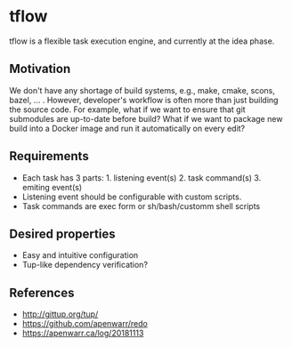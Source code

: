 # tflow
tflow is a flexible task execution engine, and currently at the idea phase.

## Motivation
We don't have any shortage of build systems, e.g., make, cmake, scons, bazel, ... .  However, developer's workflow is often more than just building the source code.  For example, what if we want to ensure that git submodules are up-to-date before build?  What if we want to package new build into a Docker image and run it automatically on every edit?

## Requirements
- Each task has 3 parts: 1. listening event(s) 2. task command(s) 3. emiting event(s)
- Listening event should be configurable with custom scripts.
- Task commands are exec form or sh/bash/customm shell scripts

## Desired properties
- Easy and intuitive configuration
- Tup-like dependency verification?

## References
- http://gittup.org/tup/
- https://github.com/apenwarr/redo
- https://apenwarr.ca/log/20181113

